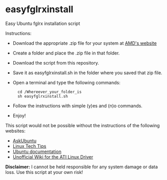 easyfglrxinstall
================

Easy Ubuntu fglrx installation script

Instructions:  
- Download the appropriate .zip file for your system at [AMD's website](http://support.amd.com/us/gpudownload/Pages/index.aspx)  
- Create a folder and place the .zip file in that folder.  
- Download the script from this repository.  
- Save it as easyfglrxinstall.sh in the folder where you saved that zip file.  
- Open a terminal and type the following commands:

        cd /Whereever_your_folder_is
        sh easyfglrxinstall.sh

- Follow the instructions with simple (y)es and (n)o commands.  
- Enjoy!

This script would not be possible without the instructions of the following websites:

- [AskUbuntu](http://askubuntu.com)
- [Linux Tech Tips](http://www.linuxtechtips.com/)
- [Ubuntu documentation](https://help.ubuntu.com/)
- [Unofficial Wiki for the ATI Linux Driver](http://wiki.cchtml.com/)

**Disclaimer:** I cannot be held responsible for any system damage or data loss. Use this script at your own risk! 

